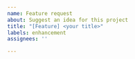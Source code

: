 ```yaml
---
name: Feature request
about: Suggest an idea for this project
title: "[Feature] <your title>"
labels: enhancement
assignees: ''

---
```



